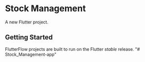 # Stock Management

A new Flutter project.

## Getting Started

FlutterFlow projects are built to run on the Flutter _stable_ release.
"# Stock_Management-app" 
